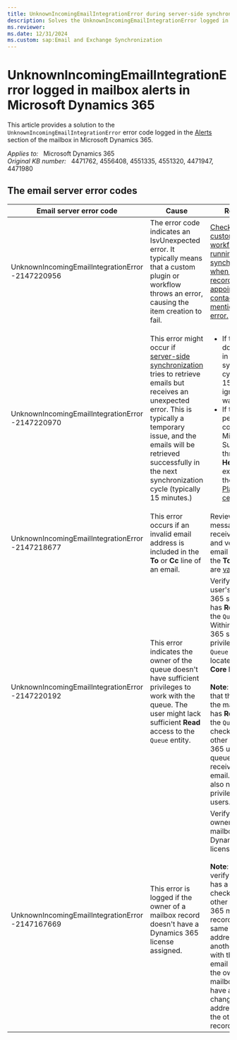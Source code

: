 ```yaml
---
title: UnknownIncomingEmailIntegrationError during server-side synchronization
description: Solves the UnknownIncomingEmailIntegrationError logged in a Microsoft Dynamics 365 mailbox record.
ms.reviewer: 
ms.date: 12/31/2024
ms.custom: sap:Email and Exchange Synchronization
---
```

# UnknownIncomingEmailIntegrationError logged in mailbox alerts in Microsoft Dynamics 365

This article provides a solution to the `UnknownIncomingEmailIntegrationError` error code logged in the [Alerts](/power-platform/admin/monitor-email-processing-errors#view-alerts) section of the mailbox in Microsoft Dynamics 365.

_Applies to:_ &nbsp; Microsoft Dynamics 365  
_Original KB number:_ &nbsp; 4471762, 4556408, 4551335, 4551320, 4471947, 4471980

## The email server error codes

|Email server error code|Cause|Resolution|
|--|--|--|
|UnknownIncomingEmailIntegrationError -2147220956|The error code indicates an IsvUnexpected error. It typically means that a custom plugin or workflow throws an error, causing the item creation to fail.|[Check if any custom plugins or workflows are running synchronously when creating the record type (email, appointment, contact, or task) mentioned in the error.](unknownincomingemailintegrationerror-2147220891.md#resolution) |
|UnknownIncomingEmailIntegrationError -2147220970|This error might occur if [server-side synchronization](/power-platform/admin/server-side-synchronization) tries to retrieve emails but receives an unexpected error. This is typically a temporary issue, and the emails will be retrieved successfully in the next synchronization cycle (typically 15 minutes.)|<ul><li>If this message doesn't persist in the next synchronization cycle (typically 15 minutes), ignore this warning.</li> <li>If this message persists, contact Microsoft Support through the **Help + Support** experience in the [Power Platform admin center](https://admin.powerplatform.microsoft.com/support).</li></ul>|
|UnknownIncomingEmailIntegrationError -2147218677|This error occurs if an invalid email address is included in the **To** or **Cc** line of an email.|Review the email message that received this error and verify that all email addresses in the **To** and **Cc** lines are [valid](https://tools.ietf.org/html/rfc5322#section-3.4.1).|
|UnknownIncomingEmailIntegrationError -2147220192|This error indicates the owner of the queue doesn't have sufficient privileges to work with the queue. The user might lack sufficient **Read** access to the `Queue` entity.|Verify that the user's Dynamics 365 security role has **Read** access to the `Queue` entity. Within a Dynamics 365 security role, privileges for the `Queue` entity are located on the **Core Records** tab. <br><br> **Note**: If you verify that the owner of the mailbox record has **Read** access to the `Queue` entity, check if there are other Dynamics 365 users or queues that receive the same email. You might also need to verify privileges for those users.|
|UnknownIncomingEmailIntegrationError -2147167669|This error is logged if the owner of a mailbox record doesn't have a Dynamics 365 license assigned.|Verify that the owner of the mailbox has a Dynamics 365 license assigned.<br><br> **Note**: After you verify that the user has a license, check if there are other Dynamics 365 mailbox records with the same email address. If there's another mailbox with the same email address and the owner of that mailbox doesn't have a license, change the email address value in the other mailbox record.|

